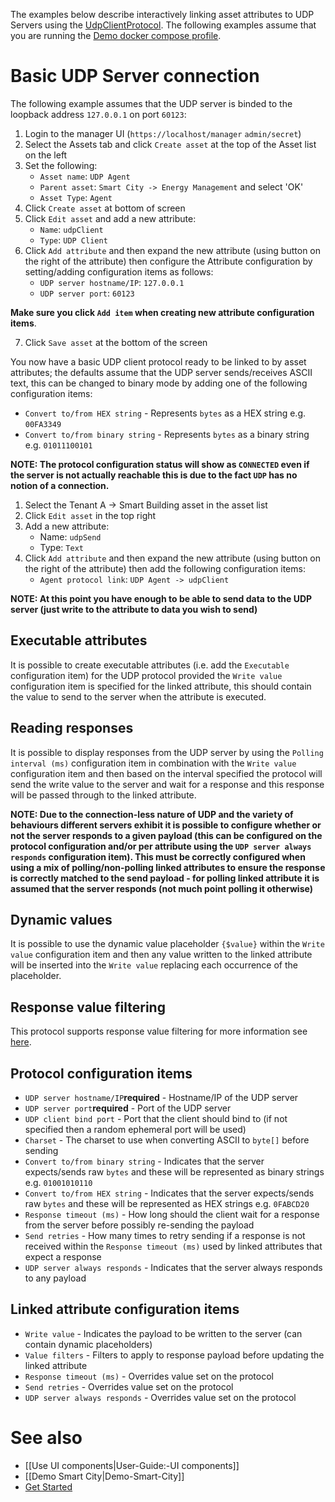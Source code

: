 The examples below describe interactively linking asset attributes to UDP Servers using the [UdpClientProtocol](https://github.com/openremote/openremote/blob/master/agent/src/main/java/org/openremote/agent/protocol/udp/UdpClientProtocol.java). The following examples assume that you are running the [Demo docker compose profile](https://github.com/openremote/openremote/wiki/Developer-Guide:-Docker-compose-profiles#demo-docker-composeyml).

# Basic UDP Server connection

The following example assumes that the UDP server is binded to the loopback address `127.0.0.1` on port `60123`:

1. Login to the manager UI (`https://localhost/manager` `admin/secret`)
2. Select the Assets tab and click `Create asset` at the top of the Asset list on the left
3. Set the following:
   * `Asset name`: `UDP Agent`
   * `Parent asset`: `Smart City -> Energy Management` and select 'OK'
   * `Asset Type`: `Agent`
4. Click `Create asset` at bottom of screen
5. Click `Edit asset` and add a new attribute:
   * `Name`: `udpClient`
   * `Type`: `UDP Client`
6. Click `Add attribute` and then expand the new attribute (using button on the right of the attribute) then configure the Attribute configuration by setting/adding configuration items as follows:
   * `UDP server hostname/IP`: `127.0.0.1`
   * `UDP server port`: `60123`

**Make sure you click `Add item` when creating new attribute configuration items**.

7. Click `Save asset` at the bottom of the screen

You now have a basic UDP client protocol ready to be linked to by asset attributes; the defaults assume that the UDP server sends/receives ASCII text, this can be changed to binary mode by adding one of the following configuration items:

* `Convert to/from HEX string` - Represents `bytes` as a HEX string e.g. `00FA3349`
* `Convert to/from binary string` - Represents `bytes` as a binary string e.g. `01011100101`

**NOTE: The protocol configuration status will show as `CONNECTED` even if the server is not actually reachable this is due to the fact `UDP` has no notion of a connection.**

1. Select the Tenant A -> Smart Building asset in the asset list
2. Click `Edit asset` in the top right
3. Add a new attribute:
   * Name: `udpSend`
   * Type: `Text`
4. Click `Add attribute` and then expand the new attribute (using button on the right of the attribute) then add the following configuration items:
   * `Agent protocol link`: `UDP Agent -> udpClient`

**NOTE: At this point you have enough to be able to send data to the UDP server (just write to the attribute to data you wish to send)**

## Executable attributes
It is possible to create executable attributes (i.e. add the `Executable` configuration item) for the UDP protocol provided the `Write value` configuration item is specified for the linked attribute, this should contain the value to send to the server when the attribute is executed.

## Reading responses
It is possible to display responses from the UDP server by using the `Polling interval (ms)` configuration item in combination with the `Write value` configuration item and then based on the interval specified the protocol will send the write value to the server and wait for a response and this response will be passed through to the linked attribute.

**NOTE: Due to the connection-less nature of UDP and the variety of behaviours different servers exhibit it is possible to configure whether or not the server responds to a given payload (this can be configured on the protocol configuration and/or per attribute using the `UDP server always responds` configuration item). This must be correctly configured when using a mix of polling/non-polling linked attributes to ensure the response is correctly matched to the send payload - for polling linked attribute it is assumed that the server responds (not much point polling it otherwise)**

## Dynamic values
It is possible to use the dynamic value placeholder `{$value}` within the `Write value` configuration item and then any value written to the linked attribute will be inserted into the `Write value` replacing each occurrence of the placeholder.

## Response value filtering
This protocol supports response value filtering for more information see [here](https://github.com/openremote/openremote/wiki/User-Guide:-Generic-protocols#response-value-filtering).

## Protocol configuration items
* `UDP server hostname/IP`**required** - Hostname/IP of the UDP server
* `UDP server port`**required** - Port of the UDP server
* `UDP client bind port` - Port that the client should bind to (if not specified then a random ephemeral port will be used)
* `Charset` - The charset to use when converting ASCII to `byte[]` before sending
* `Convert to/from binary string` - Indicates that the server expects/sends raw `bytes` and these will be represented as binary strings e.g. `01001010110`
* `Convert to/from HEX string` - Indicates that the server expects/sends raw `bytes` and these will be represented as HEX strings e.g. `0FABCD20`
* `Response timeout (ms)` - How long should the client wait for a response from the server before possibly re-sending the payload
* `Send retries` - How many times to retry sending if a response is not received within the `Response timeout (ms)` used by linked attributes that expect a response
* `UDP server always responds` - Indicates that the server always responds to any payload

## Linked attribute configuration items
* `Write value` - Indicates the payload to be written to the server (can contain dynamic placeholders)
* `Value filters` - Filters to apply to response payload before updating the linked attribute
* `Response timeout (ms)` - Overrides value set on the protocol
* `Send retries` - Overrides value set on the protocol
* `UDP server always responds` - Overrides value set on the protocol

# See also

- [[Use UI components|User-Guide:-UI components]]
- [[Demo Smart City|Demo-Smart-City]]
- [Get Started](https://openremote.io/get-started-manager/)